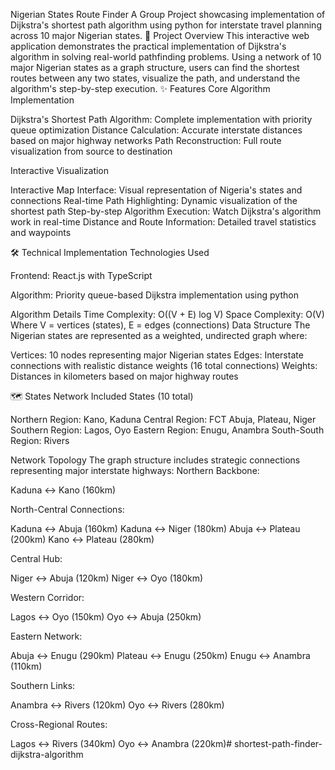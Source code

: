 Nigerian States Route Finder
A Group Project showcasing  implementation of Dijkstra's shortest path algorithm using python  for interstate travel planning across 10 major Nigerian states.
🎯 Project Overview
This interactive web application demonstrates the practical implementation of Dijkstra's algorithm in solving real-world pathfinding problems. Using a network of 10 major Nigerian states as a graph structure, users can find the shortest routes between any two states, visualize the path, and understand the algorithm's step-by-step execution.
✨ Features
Core Algorithm Implementation

Dijkstra's Shortest Path Algorithm: Complete implementation with priority queue optimization
Distance Calculation: Accurate interstate distances based on major highway networks
Path Reconstruction: Full route visualization from source to destination

Interactive Visualization

Interactive Map Interface: Visual representation of Nigeria's states and connections
Real-time Path Highlighting: Dynamic visualization of the shortest path
Step-by-step Algorithm Execution: Watch Dijkstra's algorithm work in real-time
Distance and Route Information: Detailed travel statistics and waypoints


🛠️ Technical Implementation
Technologies Used

Frontend: React.js with TypeScript

Algorithm: Priority queue-based Dijkstra implementation using python

Algorithm Details
Time Complexity: O((V + E) log V)
Space Complexity: O(V)
Where V = vertices (states), E = edges (connections)
Data Structure
The Nigerian states are represented as a weighted, undirected graph where:

Vertices: 10 nodes representing major Nigerian states
Edges: Interstate connections with realistic distance weights (16 total connections)
Weights: Distances in kilometers based on major highway routes

🗺️ States Network
Included States (10 total)

Northern Region: Kano, Kaduna
Central Region: FCT Abuja, Plateau, Niger
Southern Region: Lagos, Oyo
Eastern Region: Enugu, Anambra
South-South Region: Rivers

Network Topology
The graph structure includes strategic connections representing major interstate highways:
Northern Backbone:

Kaduna ↔ Kano (160km)

North-Central Connections:

Kaduna ↔ Abuja (160km)
Kaduna ↔ Niger (180km)
Abuja ↔ Plateau (200km)
Kano ↔ Plateau (280km)

Central Hub:

Niger ↔ Abuja (120km)
Niger ↔ Oyo (180km)

Western Corridor:

Lagos ↔ Oyo (150km)
Oyo ↔ Abuja (250km)

Eastern Network:

Abuja ↔ Enugu (290km)
Plateau ↔ Enugu (250km)
Enugu ↔ Anambra (110km)

Southern Links:

Anambra ↔ Rivers (120km)
Oyo ↔ Rivers (280km)

Cross-Regional Routes:

Lagos ↔ Rivers (340km)
Oyo ↔ Anambra (220km)#   s h o r t e s t - p a t h - f i n d e r - d i j k s t r a - a l g o r i t h m  
 